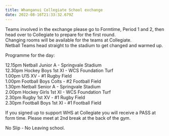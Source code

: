 ```yaml
---
title: Whanganui Collegiate School exchange
date: 2022-08-16T21:33:32.679Z
---
```

Teams involved in the exchange please go to Formtime, Period 1 and 2, then head over to Collegiate to prepare for the first round.  
Changing rooms will be available for the teams at Collegiate.  
Netball Teams head straight to the stadium to get changed and warmed up.  

Programme for the day:



12.15pm	Netball Junior A - Springvale Stadium  
12.30pm 	Hockey Boys 1st XI - WCS Foundation Turf  
1.00pm	U15 XV - #1 Rugby Field  
1.00pm 	Football Boys Colts - #2 Football Field  
1.30pm	Netball Senior A - Springvale Stadium  
2.00pm	Hockey Girls 1st XI - WCS Foundation Turf  
2.30pm 	Rugby 1st XV - #1 Rugby Field  
2.30pm 	Football Boys 1st XI - #1 Football Field  


If you signed up to support WHS at Collegiate you will receive a PASS at form time. Please meet at 2nd break at the back of the gym.  

No Slip - No Leaving school.
